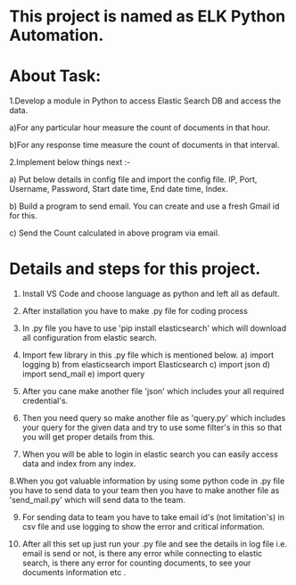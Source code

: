 # This project is named as ELK Python Automation.

# About Task:

1.Develop a module in Python to access Elastic Search DB and access the data.

a)For any particular hour measure the count of documents in that hour.

b)For any response time measure the count of documents in that interval.

2.Implement below things next :-

a) Put below details in config file and import the config file.
IP, Port,  Username, Password, Start date time, End date time, Index.

b) Build a program to send email.
You can create and use a fresh Gmail id for this.

c) Send the Count calculated in above program via email.

# Details and steps for this project.

1. Install VS Code and choose language as python and left all as default.

2. After installation you have to make .py file for coding process

3. In .py file you have to use 'pip install elasticsearch' which will download all configuration from elastic search.

4. Import few library in this .py file which is mentioned below.
a) import logging
b) from elasticsearch import Elasticsearch
c) import json
d) import send_mail
e) import query

5. After you cane make another file 'json' which includes your all required credential's.

6. Then you need query so make another file as 'query.py' which includes your query for the given data
and try to use some filter's in this so that you will get proper details from this.

7. When you will be able to login in elastic search you can easily access data and index from any index.

8.When you got valuable information by using some python code in .py file you have to send data to your team then you 
have to make another file as 'send_mail.py' which will send data to the team.

9. For sending data to team you have to take email id's (not limitation's) in csv file and use logging to show the error and critical information.

10. After all this set up just run your .py file and see the details in log file i.e. email is send or not, is there any error while connecting to elastic search,
is there any error for counting documents, to see your documents information etc . 




 
